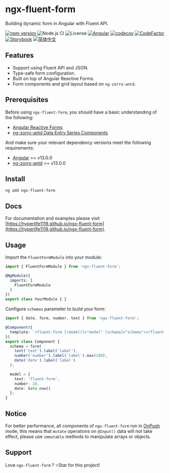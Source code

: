 # ngx-fluent-form

Building dynamic form in Angular with Fluent API.

[![npm version](https://img.shields.io/npm/v/ngx-fluent-form/latest.svg)](https://npmjs.com/package/ngx-fluent-form)
![Node.js CI](https://github.com/HyperLife1119/ngx-fluent-form/workflows/Node.js%20CI/badge.svg)
![License](https://img.shields.io/badge/License-MIT-blue.svg)
[![Angular](https://img.shields.io/badge/Build%20with-Angular%20CLI-red?logo=angular)](https://www.github.com/angular/angular)
[![codecov](https://codecov.io/gh/HyperLife1119/ngx-fluent-form/branch/main/graph/badge.svg?token=070GEU44U0)](https://codecov.io/gh/HyperLife1119/ngx-fluent-form)
[![CodeFactor](https://www.codefactor.io/repository/github/hyperlife1119/ngx-fluent-form/badge)](https://www.codefactor.io/repository/github/hyperlife1119/ngx-fluent-form)
[![Storybook](https://cdn.jsdelivr.net/gh/storybookjs/brand@main/badge/badge-storybook.svg)](https://hyperlife1119.github.io/ngx-fluent-form)
[![简体中文](https://img.shields.io/static/v1?label=简体中文&message=zh-CN&color=212121)](https://github.com/HyperLife1119/ngx-fluent-form/blob/main/README.zh-CN.md)

## Features

- Support using Fluent API and JSON.
- Type-safe form configuration.
- Built on top of Angular Reactive Forms.
- Form components and grid layout based on `ng-zorro-antd`.

## Prerequisites

Before using `ngx-fluent-form`, you should have a basic understanding of the following:

- [Angular Reactive Forms](https://angular.cn/guide/reactive-forms)
- [ng-zorro-antd Data Entry Series Components](https://ng.ant.design/components/auto-complete/en)

And make sure your relevant dependency versions meet the following requirements:

- [Angular](https://angular.io) >= v13.0.0
- [ng-zorro-antd](https://ng.ant.design) >= v13.0.0

## Install

```shell
ng add ngx-fluent-form
```

## Docs

For documentation and examples please visit [https://hyperlife1119.github.io/ngx-fluent-form](https://hyperlife1119.github.io/ngx-fluent-form).

## Usage

Import the `FluentFormModule` into your module:

```ts
import { FluentFormModule } from 'ngx-fluent-form';

@NgModule({
  imports: [
    FluentFormModule
  ]
})
export class YourModule { }
```

Configure `schemas` parameter to build your form:

```ts
import { date, form, number, text } from 'ngx-fluent-form';

@Component({
  template: `<fluent-form [(model)]="model" [schema]="schema"></fluent-form>`
})
export class Component {
  schema = form(
    text('text').label('label'),
    number('number').label('label').max(100),
    date('date').label('label')
  );

  model = {
    text: 'fluent-form',
    number: 10,
    date: Date.now()
  };
}
```

## Notice

For better performance, all components of `ngx-fluent-form` run in [OnPush](https://angular.io/api/core/ChangeDetectionStrategy) mode, this means that `mutate` operations on `@Input()` data will not take effect, please use `immutable` methods to manipulate arrays or objects.

## Support

Love `ngx-fluent-form` ? ⭐Star for this project!